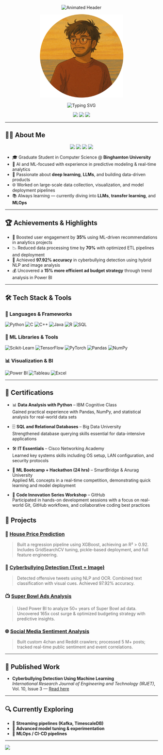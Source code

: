 <p align="center">
  <img src="https://readme-typing-svg.demolab.com?font=Fira+Code&size=28&duration=1&pause=1000&color=F7971E&center=true&vCenter=true&width=1000&lines=Hey+there!+%F0%9F%91%8B+I'm+Rohith+Vardhan+Siliveri" alt="Animated Header" />
</p>

<p align="center">
  <img src="https://github.com/rsiliveri14/rsiliveri14/blob/main/ghibli-pic.jpg" alt="Ghibli Style Avatar" width="275" />
</p>

<p align="center">
  <img src="https://readme-typing-svg.demolab.com?font=Fira+Code&size=22&pause=1000&center=true&vCenter=true&width=435&lines=AI+%7C+ML+%7C+Data+Science+Explorer;Engineer+%F0%9F%A4%96+who+loves+learning;Building+Smart+Systems+%E2%9A%99%EF%B8%8F;Crafting+Projects+with+Purpose+%F0%9F%92%BC" alt="Typing SVG" />
</p>

<p align="center">
    <a href="mailto:rohith.siliveri@gmail.com"><img src="https://img.shields.io/badge/Email-red?style=flat-square&logo=gmail&logoColor=white" /></a>
    <a href="https://github.com/rsiliveri14"><img src="https://img.shields.io/badge/GitHub-black?style=flat-square&logo=github&logoColor=white" /></a>
    <a href="https://linkedin.com/in/rohithsiliveri"><img src="https://img.shields.io/badge/LinkedIn-blue?style=flat-square&logo=linkedin&logoColor=white" /></a>
</p>

---

## 👨‍💻 About Me
<p align="center">
  <img src="https://img.shields.io/badge/Star%20Performer-LTI%20Mindtree-brightgreen?style=for-the-badge" />
  <img src="https://img.shields.io/badge/Coding%20ninjas%20Certified-Python%20Excellence-blue?style=for-the-badge" />
  <img src="https://img.shields.io/badge/IBM%20Certified-Data%20Analysis%20with%20Python-yellow?style=for-the-badge" />
  <img src="https://img.shields.io/badge/Certified-Cloud%20Computing%20%26%20Big%20Data-purple?style=for-the-badge" />
</p>


- 🎓 Graduate Student in Computer Science @ **Binghamton University**  
- 🎯 AI and ML-focused with experience in predictive modeling & real-time analytics  
- 🧠 Passionate about **deep learning**, **LLMs**, and building data-driven products  
- 🌐 Worked on large-scale data collection, visualization, and model deployment pipelines  
- 📚 Always learning — currently diving into **LLMs**, **transfer learning**, and **MLOps**

---

## 🏆 Achievements & Highlights

- 🚀 Boosted user engagement by **35%** using ML-driven recommendations in analytics projects  
- 📉 Reduced data processing time by **70%** with optimized ETL pipelines and deployment  
- 🧠 Achieved **97.92% accuracy** in cyberbullying detection using hybrid NLP and image analysis  
- 💰 Uncovered a **15% more efficient ad budget strategy** through trend analysis in Power BI  

---

## 🛠 Tech Stack & Tools

### 🧠 Languages & Frameworks  
![Python](https://img.shields.io/badge/Python-FFD43B?style=flat&logo=python&logoColor=blue)
![C](https://img.shields.io/badge/C-00599C?style=flat&logo=c&logoColor=white)
![C++](https://img.shields.io/badge/C++-00599C?style=flat&logo=c%2B%2B&logoColor=white)
![Java](https://img.shields.io/badge/Java-ED8B00?style=flat&logo=openjdk&logoColor=white)
![R](https://img.shields.io/badge/R-276DC3?style=flat&logo=r&logoColor=white)
![SQL](https://img.shields.io/badge/SQL-4479A1?style=flat&logo=MySQL&logoColor=white)

### 🤖 ML Libraries & Tools  
![Scikit-Learn](https://img.shields.io/badge/scikit--learn-F7931E?style=flat&logo=scikit-learn)
![TensorFlow](https://img.shields.io/badge/TensorFlow-FF6F00?style=flat&logo=tensorflow&logoColor=white)
![PyTorch](https://img.shields.io/badge/PyTorch-EE4C2C?style=flat&logo=pytorch)
![Pandas](https://img.shields.io/badge/Pandas-150458?style=flat&logo=pandas)
![NumPy](https://img.shields.io/badge/Numpy-013243?style=flat&logo=numpy)

### 📊 Visualization & BI  
![Power BI](https://img.shields.io/badge/PowerBI-F2C811?style=flat&logo=powerbi&logoColor=black)
![Tableau](https://img.shields.io/badge/Tableau-E97627?style=flat&logo=tableau)
![Excel](https://img.shields.io/badge/Excel-217346?style=flat&logo=microsoft-excel)

---
## 📜 Certifications

- 📊 **Data Analysis with Python** – IBM Cognitive Class  
  Gained practical experience with Pandas, NumPy, and statistical analysis for real-world data sets

- 🗄️ **SQL and Relational Databases** – Big Data University  
  Strengthened database querying skills essential for data-intensive applications

- 🛠️ **IT Essentials** – Cisco Networking Academy  
  Learned key systems skills including OS setup, LAN configuration, and security protocols

- 🤖 **ML Bootcamp + Hackathon (24 hrs)** – SmartBridge & Anurag University  
  Applied ML concepts in a real-time competition, demonstrating quick learning and model deployment
  
- 🚀 **Code Innovation Series Workshop** – GitHub  
  Participated in hands-on development sessions with a focus on real-world Git, GitHub workflows, and collaborative coding best practices

## 🚀 Projects

### 🏡 [House Price Prediction](https://github.com/rsiliveri14/House-price-prediction)
> Built a regression pipeline using XGBoost, achieving an R² > 0.92. Includes GridSearchCV tuning, pickle-based deployment, and full feature engineering.

### 🧠 [Cyberbullying Detection (Text + Image)](https://github.com/rsiliveri14/Cyberbullying-tweet-detection)
> Detected offensive tweets using NLP and OCR. Combined text classification with visual cues. Achieved 97.92% accuracy.

### 📺 [Super Bowl Ads Analysis](https://github.com/rsiliveri14/Super-bowl-ads-analysis)
> Used Power BI to analyze 50+ years of Super Bowl ad data. Uncovered 165x cost surge & optimized budgeting strategy with predictive insights.

### 🌐 [Social Media Sentiment Analysis](https://github.com/Rohith595272/SocialMedia-Data-Analysis)
> Built custom 4chan and Reddit crawlers; processed 5 M+ posts; tracked real-time public sentiment and event correlations.

---

## 📰 Published Work

- **Cyberbullying Detection Using Machine Learning**  
  _International Research Journal of Engineering and Technology (IRJET)_, Vol. 10, Issue 3 — [Read here](https://www.irjet.net/archives/V10/i3/IRJET-V10I3189.pdf)

---

## 🔍 Currently Exploring

- 📡 **Streaming pipelines (Kafka, TimescaleDB)**
- 🧪 **Advanced model tuning & experimentation**
- 🔄 **MLOps / CI-CD pipelines**

---




<img src="https://capsule-render.vercel.app/api?type=waving&color=0:00c6ff,100:0072ff&height=100&section=footer"/>
